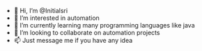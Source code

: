 - 👋 Hi, I’m @Initialsri
- 👀 I’m interested in automation
- 🌱 I’m currently learning many programming languages like java
- 💞️ I’m looking to collaborate on automation projects
- 📫 Just message me if you have any idea

<!---
Initialsri/Initialsri is a ✨ special ✨ repository because its `README.md` (this file) appears on your GitHub profile.
You can click the Preview link to take a look at your changes.
--->
